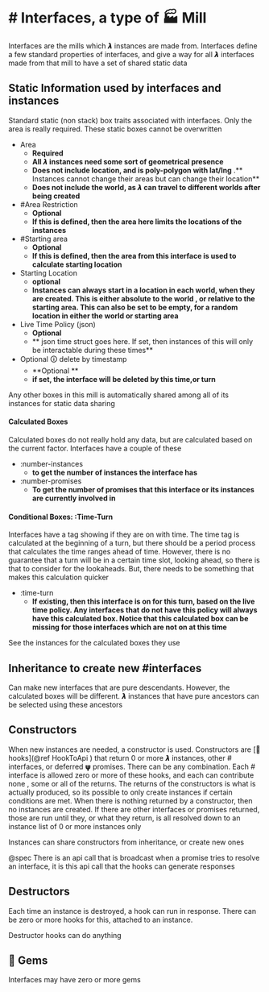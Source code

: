 # # Interfaces, a type of 🏭 Mill

Interfaces are the mills which 𝞴 instances are made from. Interfaces define a few standard properties of interfaces, and give a way for all 𝞴 interfaces made from that mill to have a set of shared static data


## Static Information used by interfaces and instances

Standard static (non stack) box traits associated with interfaces. Only the area is really required. These static boxes cannot be overwritten



*   Area
    *   **Required**
    *   **All 𝞴 instances need some sort of geometrical presence**
    *   **Does not include location, and is poly-polygon with lat/lng** .** Instances cannot change their areas but can change their location**
    *   **Does not include the world, as 𝞴 can travel to different worlds after being created**
*   #Area Restriction
    *   **Optional**
    *   **If this is defined, then the area here limits the locations of the instances**
*   #Starting area
    *   **Optional**
    *   **If this is defined, then the area from this interface is used to calculate starting location**
*   Starting Location
    *   **optional**
    *    **Instances can always start in a location in each world, when they are created. This is either absolute to the world , or relative to the starting area. This can also be set to be empty, for a random location in either the world or starting area**
*   Live Time Policy (json)
    *   **Optional**
    *   ** json time struct goes here. If set, then instances of this will only be interactable during these times**
*   Optional 🛈 delete by timestamp
    *   **Optional **
    *   **if set, the interface will be deleted by this time,or turn**

Any other boxes in this mill is automatically shared among all of its instances for static data sharing


#### Calculated Boxes

Calculated boxes do not really hold any data, but are calculated based on the current factor. Interfaces have a couple of these





*   :number-instances
    *   **to get the number of instances the interface has**
*   :number-promises
    *   **To get the number of promises that this interface or its instances are currently involved in**


#### Conditional Boxes: :Time-Turn

Interfaces have a tag showing if they are on with time. The time tag is calculated at the beginning of a turn, but there should be a period process that calculates the time ranges ahead of time. However, there is no guarantee that a turn will be in a certain time slot, looking ahead, so there is that to consider for the lookaheads. But, there needs to be something that makes this calculation quicker



*   :time-turn
    *   **If existing, then this interface is on for this turn, based on the live time policy. Any interfaces that do not have this policy will always have this calculated box. Notice that this calculated box can be missing for those interfaces which are not on at this time**

See the instances for the calculated boxes they use


## Inheritance to create new #interfaces

Can make new interfaces that are pure descendants. However, the calculated boxes will be different. 𝞴 instances that have pure ancestors can be selected using these ancestors


## Constructors

When new instances are needed, a constructor is used. Constructors are [📎 hooks](@ref HookToApi ) that return 0 or more 𝞴  instances, other # interfaces, or deferred 𝞇  promises. There can be any combination. Each # interface is allowed zero or more of these hooks, and each can contribute none , some or all of the returns. The returns of the constructors is what is actually produced, so its possible to only create instances if certain conditions are met. When there is nothing returned by a constructor, then no instances are created. If there are other interfaces or promises returned, those are run until they, or what they return, is all resolved down to an instance list of 0 or more instances only

Instances can share constructors from inheritance, or create new ones

@spec There is an api call that is broadcast when a promise tries to resolve an interface, it is this api call that the hooks can generate responses 



## Destructors

Each time an instance is destroyed, a hook can run in response. There can be zero or more hooks for this, attached to an instance.

Destructor hooks can do anything


## 💎 Gems

Interfaces may have zero or more gems